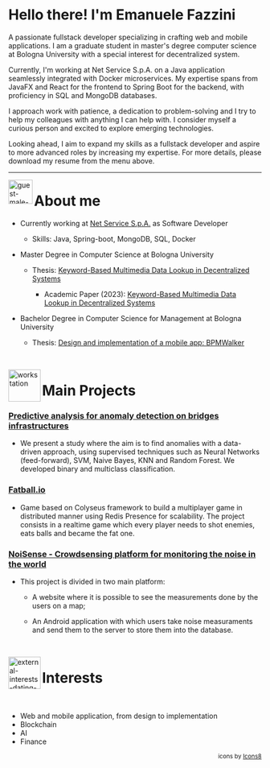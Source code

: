 
# Hello there! I'm Emanuele Fazzini

A passionate fullstack developer specializing in crafting web and mobile applications. I am a graduate student in master's degree computer science at Bologna University with a special interest for decentralized system.

Currently, I'm working at Net Service S.p.A. on a Java application seamlessly integrated with Docker microservices. My expertise spans from JavaFX and React for the frontend to Spring Boot for the backend, with proficiency in SQL and MongoDB databases.

I approach work with patience, a dedication to problem-solving and I try to help my colleagues with anything I can help with. I consider myself a curious person and excited to explore emerging technologies.

Looking ahead, I aim to expand my skills as a fullstack developer and aspire to more advanced roles by increasing my expertise. For more details, please download my resume from the menu above.

***

<img align="left" width="48" height="48" src="https://img.icons8.com/fluency/48/guest-male--v1.png" alt="guest-male--v1"/>
<h1>About me</h1>

- Currently working at [Net Service S.p.A.](https://www.netservice.eu/en/) as Software Developer

    - Skills: Java, Spring-boot, MongoDB, SQL, Docker

- Master Degree in Computer Science at Bologna University
    - Thesis: [Keyword-Based Multimedia Data Lookup in Decentralized Systems](https://amslaurea.unibo.it/27598/)

        - Academic Paper (2023): [Keyword-Based Multimedia Data Lookup in Decentralized Systems](https://ieeexplore.ieee.org/document/10286930)
 - Bachelor Degree in Computer Science for Management at Bologna University
    - Thesis: [Design and implementation of a mobile app: BPMWalker](https://amslaurea.unibo.it/21589/)

<br/>

<img align="left" width="64" height="64" src="https://img.icons8.com/dusk/64/workstation.png" alt="workstation"/><h1>Main Projects</h1>

### [Predictive analysis for anomaly detection on bridges infrastructures](https://gitlab.com/BonnyBay/bridges-sensors)

- We present a study where the aim is to find anomalies with a data-driven approach, using supervised techniques such as Neural Networks (feed-forward), SVM, Naive Bayes, KNN and Random Forest. We developed binary and multiclass classification.

### [Fatball.io](https://gitlab.com/BonnyBay/fatball)

- Game based on Colyseus framework to build a multiplayer game in distributed manner using Redis Presence for scalability. The project consists in a realtime game which every player needs to shot enemies, eats balls and became the fat one.

### [NoiSense - Crowdsensing platform for monitoring the noise in the world](https://gitlab.com/ema.fazz/context-aware-system)

- This project is divided in two main platform:

    - A website where it is possible to see the measurements done by the users on a map;

    - An Android application with which users take noise measuraments and send them to the server to store them into the database.

<br/>

<img align="left" width="64" height="64" src="https://img.icons8.com/external-flaticons-lineal-color-flat-icons/64/external-interests-dating-app-flaticons-lineal-color-flat-icons.png" alt="external-interests-dating-app-flaticons-lineal-color-flat-icons"/><h1>Interests</h1>

<br/>

- Web and mobile application, from design to implementation
- Blockchain
- AI
- Finance

<div align="right" style="font-size:smaller;">icons by <a href="https://icons8.com">Icons8</div>